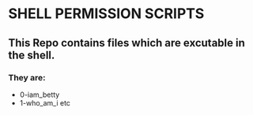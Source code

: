 # SHELL PERMISSION SCRIPTS
## This Repo contains files which are excutable in the shell.
### They are:
* 0-iam_betty
* 1-who_am_i 
etc
